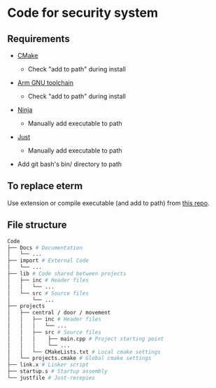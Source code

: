 # Code for security system

## Requirements

- [CMake](https://cmake.org/download/#candidate)
  - Check "add to path" during install
- [Arm GNU toolchain](https://developer.arm.com/downloads/-/arm-gnu-toolchain-downloads)
  - Check "add to path" during install
- [Ninja](https://github.com/ninja-build/ninja/releases)
  - Manually add executable to path
- [Just](https://github.com/casey/just/releases/tag/1.14.0)
  - Manually add executable to path
  
- Add git bash's bin/ directory to path

## To replace eterm

Use extension or compile executable (and add to path) from [this repo](https://github.com/dtekcth/mop_templates).

## File structure

```bash
Code
├── Docs # Documentation 
│   └── ... 
├── import # External Code
│   └── ...
├── lib # Code shared between projects
│   ├── inc # Header files
│   │   └── ...
│   └── src # Source files
│       └── ... 
├── projects
│   ├── central / door / movement
│   │   ├── inc # Header files
│   │   │   └── ...
│   │   ├── src # Source files
│   │   │    ├── main.cpp # Project starting point
│   │   │    └── ...
│   │   └── CMakeLists.txt # Local cmake settings
│   └── projects.cmake # Global cmake settings
├── link.x # Linker script
├── startup.s # Startup assembly
└── justfile # Just-recepies
```
